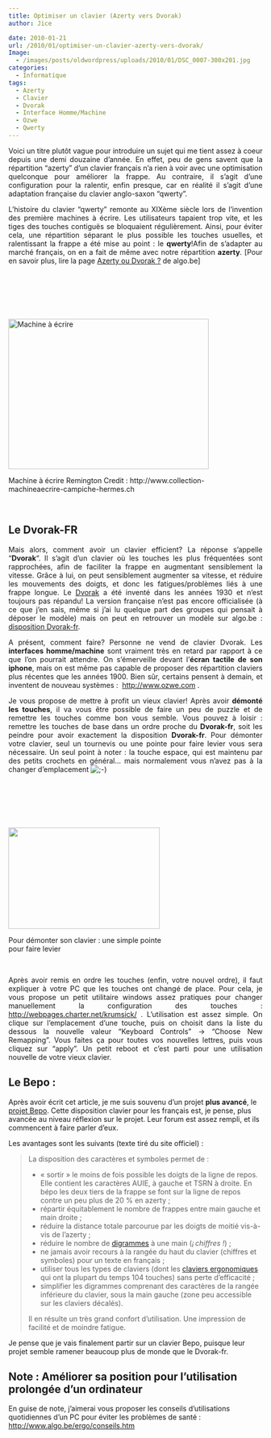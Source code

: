 ```yaml
---
title: Optimiser un clavier (Azerty vers Dvorak)
author: Jice

date: 2010-01-21
url: /2010/01/optimiser-un-clavier-azerty-vers-dvorak/
Image:
  - /images/posts/oldwordpress/uploads/2010/01/DSC_0007-300x201.jpg
categories:
  - Informatique
tags:
  - Azerty
  - Clavier
  - Dvorak
  - Interface Homme/Machine
  - Ozwe
  - Qwerty
---
```

<p style="text-align: justify;">
  Voici un titre plutôt vague pour introduire un sujet qui me tient assez à coeur depuis une demi douzaine d&#8217;année. En effet, peu de gens savent que la répartition &#8220;azerty&#8221; d&#8217;un clavier français n&#8217;a rien à voir avec une optimisation quelconque pour améliorer la frappe. Au contraire, il s&#8217;agit d&#8217;une configuration pour la ralentir, enfin presque, car en réalité il s&#8217;agit d&#8217;une adaptation française du clavier anglo-saxon &#8220;qwerty&#8221;.
</p>

<p style="text-align: justify;">
  L&#8217;histoire du clavier &#8220;qwerty&#8221; remonte au XIXème siècle lors de l&#8217;invention des première machines à écrire. Les utilisateurs tapaient trop vite, et les tiges des touches contiguës se bloquaient régulièrement. Ainsi, pour éviter cela, une répartition séparant le plus possible les touches usuelles, et ralentissant la frappe a été mise au point : le <strong>qwerty</strong>!Afin de s&#8217;adapter au marché français, on en a fait de même avec notre répartition <strong>azerty</strong>. [Pour en savoir plus, lire la page <a title="Azerty ou Dvorak" href="http://www.algo.be/ergo/azerty-dvorak.htm" target="_blank">Azerty ou Dvorak ?</a> de algo.be]
</p>

<!--more-->

 

 

 

<div style="width: 407px" class="wp-caption aligncenter">
  <a href="http://www.collection-machineaecrire-campiche-hermes.ch/collec.htm"><img src="http://www.collection-machineaecrire-campiche-hermes.ch/Images/photo05.JPG" alt="Machine à écrire" width="397" height="298" /></a>
  
  <p class="wp-caption-text">
    Machine à écrire Remington Credit : http://www.collection-machineaecrire-campiche-hermes.ch
  </p>
</div>

<p style="text-align: justify;">
   
</p>

<h2 style="text-align: justify;">
  Le Dvorak-FR
</h2>

<p style="text-align: justify;">
  Mais alors, comment avoir un clavier efficient? La réponse s&#8217;appelle &#8220;<strong>Dvorak</strong>&#8220;. Il s&#8217;agit d&#8217;un clavier où les touches les plus fréquentées sont rapprochées, afin de faciliter la frappe en augmentant sensiblement la vitesse. Grâce à lui, on peut sensiblement augmenter sa vitesse, et réduire les mouvements des doigts, et donc les fatigues/problèmes liés à une frappe longue. Le <a title="Disposition Dvorak" href="http://fr.wikipedia.org/wiki/Disposition_Dvorak" target="_blank">Dvorak</a> a été inventé dans les années 1930 et n&#8217;est toujours pas répandu! La version française n&#8217;est pas encore officialisée (à ce que j&#8217;en sais, même si j&#8217;ai lu quelque part des groupes qui pensait à déposer le modèle) mais on peut en retrouver un modèle sur algo.be : <a title="Disposition Dvorak-fr" href="http://www.algo.be/ergo/dispositions.htm" target="_blank">disposition Dvorak-fr</a>.
</p>

<p style="text-align: justify;">
  A présent, comment faire? Personne ne vend de clavier Dvorak. Les <strong>interfaces homme/machine</strong> sont vraiment très en retard par rapport à ce que l&#8217;on pourrait attendre. On s&#8217;émerveille devant l&#8217;<strong>écran tactile de son iphone</strong>, mais on est même pas capable de proposer des répartition claviers plus récentes que les années 1900. Bien sûr, certains pensent à demain, et inventent de nouveau systèmes :  <a title="Nouvelle interface homme machine pour pc" href="http://www.ozwe.com/">http://www.ozwe.com</a> .<a title="Nouvelle interface homme machine pour pc" href="http://www.ozwe.com/"></a>
</p>

<p style="text-align: justify;">
  Je vous propose de mettre à profit un vieux clavier! Après avoir <strong>démonté les touches</strong>, il va vous être possible de faire un peu de puzzle et de remettre les touches comme bon vous semble. Vous pouvez à loisir : remettre les touches de base dans un ordre proche du <strong>Dvorak-fr</strong>, soit les peindre pour avoir exactement la disposition <strong>Dvorak-fr</strong>. Pour démonter votre clavier, seul un tournevis ou une pointe pour faire levier vous sera nécessaire. Un seul point à noter : la touche espace, qui est maintenu par des petits crochets en général&#8230; mais normalement vous n&#8217;avez pas à la changer d&#8217;emplacement <img src="http://localhost/oldblog/wp-includes/images/smilies/icon_wink.gif" alt=";-)" class="wp-smiley" />
</p>

<p style="text-align: justify;">
   
</p>

 

 

<div id="attachment_998" style="width: 310px" class="wp-caption aligncenter">
  <img class="size-medium wp-image-998" title="Clavier démonté" src="/images/posts/oldwordpress/uploads/2010/01/DSC_0007-300x201.jpg" alt="" width="300" height="201" />
  
  <p class="wp-caption-text">
    Pour démonter son clavier : une simple pointe pour faire levier
  </p>
</div>

 

<p style="text-align: justify;">
  Après avoir remis en ordre les touches (enfin, votre nouvel ordre), il faut expliquer à votre PC que les touches ont changé de place. Pour cela, je vous propose un petit utilitaire windows assez pratiques pour changer manuellement la configuration des touches : <a title="Re-map your keyboard" href="http://webpages.charter.net/krumsick/" target="_blank">http://webpages.charter.net/krumsick/</a> . L&#8217;utilisation est assez simple. On clique sur l&#8217;emplacement d&#8217;une touche, puis on choisit dans la liste du dessous la nouvelle valeur &#8220;Keyboard Controls&#8221; -> &#8220;Choose New Remapping&#8221;. Vous faites ça pour toutes vos nouvelles lettres, puis vous cliquez sur &#8220;apply&#8221;. Un petit reboot et c&#8217;est parti pour une utilisation nouvelle de votre vieux clavier.
</p>

## Le Bepo :

Après avoir écrit cet article, je me suis souvenu d&#8217;un projet **plus avancé**, le [projet Bepo][1]. Cette disposition clavier pour les français est, je pense, plus avancée au niveau réflexion sur le projet. Leur forum est assez rempli, et ils commencent à faire parler d&#8217;eux.

Les avantages sont les suivants (texte tiré du site officiel) :

> La disposition des caractères et symboles permet de :
> 
>   * « sortir » le moins de fois possible les doigts de la ligne de repos. Elle contient les caractères AUIE, à gauche et TSRN à droite. En bépo les deux tiers de la frappe se font sur la ligne de repos contre un peu plus de 20 % en azerty ; 
>   * répartir équitablement le nombre de frappes entre main gauche et main droite ; 
>   * réduire la distance totale parcourue par les doigts de moitié vis-à-vis de l’azerty ; 
>   * réduire le nombre de [digrammes][2] à une main (_¡ chiffres !_) ; 
>   * ne jamais avoir recours à la rangée du haut du clavier (chiffres et symboles) pour un texte en français ; 
>   * utiliser tous les types de claviers (dont les [claviers ergonomiques][3] qui ont la plupart du temps 104 touches) sans perte d’efficacité ; 
>   * simplifier les digrammes comprenant des caractères de la rangée inférieure du clavier, sous la main gauche (zone peu accessible sur les claviers décalés). 
> 
> Il en résulte un très grand confort d’utilisation. Une impression de facilité et de moindre fatigue.

Je pense que je vais finalement partir sur un clavier Bepo, puisque leur projet semble ramener beaucoup plus de monde que le Dvorak-fr.

## Note : Améliorer sa position pour l&#8217;utilisation prolongée d&#8217;un ordinateur

En guise de note, j&#8217;aimerai vous proposer les conseils d&#8217;utilisations quotidiennes d&#8217;un PC pour éviter les problèmes de santé : <a title="Conseils utilisation PC" href="http://www.algo.be/ergo/conseils.htm" target="_blank">http://www.algo.be/ergo/conseils.htm</a>

 [1]: http://bepo.fr/wiki/Accueil "Projet disposition clavier Bepo"
 [2]: http://bepo.fr/wiki/Glossaire#Digramme "Glossaire"
 [3]: http://bepo.fr/wiki/P%C3%A9riph%C3%A9riques#Clavier "Périphériques"